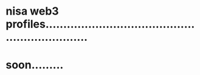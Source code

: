 # nisa web3 profiles.................................................................
# soon.........
